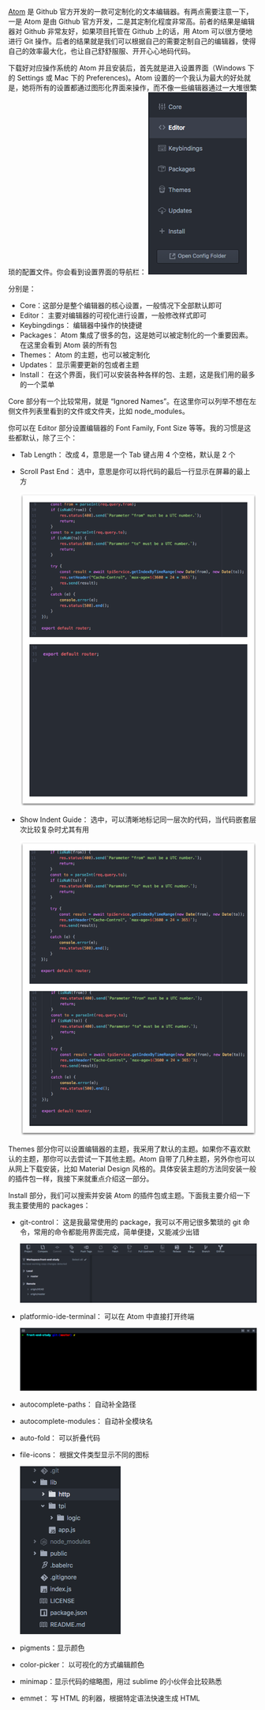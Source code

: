 [Atom](https://atom.io/) 是 Github 官方开发的一款可定制化的文本编辑器。有两点需要注意一下，一是 Atom 是由 Github 官方开发，二是其定制化程度非常高。前者的结果是编辑器对 Github 非常友好，如果项目托管在 Github 上的话，用 Atom 可以很方便地进行 Git 操作。后者的结果就是我们可以根据自己的需要定制自己的编辑器，使得自己的效率最大化，也让自己舒舒服服、开开心心地码代码。

下载好对应操作系统的 Atom 并且安装后，首先就是进入设置界面（Windows 下的 Settings 或 Mac 下的 Preferences)。Atom 设置的一个我认为最大的好处就是，她将所有的设置都通过图形化界面来操作，而不像一些编辑器通过一大堆很繁琐的配置文件。你会看到设置界面的导航栏：
![](./res/settings.png)

分别是：

- Core：这部分是整个编辑器的核心设置，一般情况下全部默认即可
- Editor： 主要对编辑器的可视化进行设置，一般修改样式即可
- Keybingdings： 编辑器中操作的快捷键
- Packages： Atom 集成了很多的包，这是她可以被定制化的一个重要因素。在这里会看到 Atom 装的所有包
- Themes： Atom 的主题，也可以被定制化
- Updates： 显示需要更新的包或者主题
- Install： 在这个界面，我们可以安装各种各样的包、主题，这是我们用的最多的一个菜单

Core 部分有一个比较常用，就是 “Ignored Names”。在这里你可以列举不想在左侧文件列表里看到的文件或文件夹，比如 node_modules。

你可以在 Editor 部分设置编辑器的 Font Family, Font Size 等等。我的习惯是这些都默认，除了三个：

- Tab Length： 改成 4，意思是一个 Tab 键占用 4 个空格，默认是 2 个
- Scroll Past End： 选中，意思是你可以将代码的最后一行显示在屏幕的最上方

    ![](./res/Scroll-Past-End.png)

- Show Indent Guide： 选中，可以清晰地标记同一层次的代码，当代码嵌套层次比较复杂时尤其有用

    ![](./res/Show-Indent-Guide.png)

Themes 部分你可以设置编辑器的主题，我采用了默认的主题。如果你不喜欢默认的主题，那你可以去尝试一下其他主题。Atom 自带了几种主题，另外你也可以从网上下载安装，比如 Material Design 风格的。具体安装主题的方法同安装一般的插件包一样，我接下来就重点介绍这一部分。

Install 部分，我们可以搜索并安装 Atom 的插件包或主题。下面我主要介绍一下我主要使用的 packages：

- git-control： 这是我最常使用的 package，我可以不用记很多繁琐的 git 命令，常用的命令都能用界面完成，简单便捷，又能减少出错

    ![](./res/git-control.png)

- platformio-ide-terminal： 可以在 Atom 中直接打开终端

    ![](./res/platformio-ide-terminal.png)

- autocomplete-paths： 自动补全路径
- autocomplete-modules： 自动补全模块名
- auto-fold： 可以折叠代码
- file-icons： 根据文件类型显示不同的图标

    ![](./res/file-icons.png)

- pigments：显示颜色
- color-picker： 以可视化的方式编辑颜色
- minimap：显示代码的缩略图，用过 sublime 的小伙伴会比较熟悉
- emmet： 写 HTML 的利器，根据特定语法快速生成 HTML
